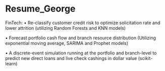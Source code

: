 # Resume_George

FinTech:
• Re-classify customer credit risk to optimize solicitation rate and
lower attrition (utilizing Random Forests and KNN models)

• Forecast portfolio cash flow and branch resource distribution (Utilizing exponential moving average, SARIMA and Prophet models)

• A discrete-event simulation running at the portfolio and branch-level to predict new direct 
 loans and live check cashings in dollar value (scikit-learn)
